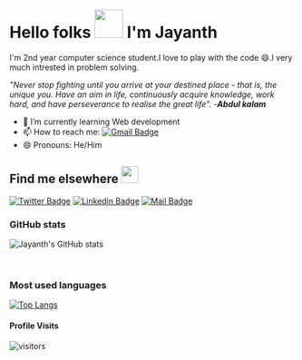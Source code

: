 # Hello folks <img src="https://c.tenor.com/xS_t2ANBv9UAAAAj/elsalla.gif" width="50px"> I'm Jayanth
 
I'm  2nd year computer science student.I love to play with the code :smile:.I very much intrested in problem solving.

_"Never stop fighting until you arrive at your destined place - that is, the unique you. Have an aim in life, continuously acquire knowledge, work hard, and 
have perseverance to realise the great life"._       _-**Abdul kalam**_ 

- 🌱 I’m currently learning Web development
- 📫 How to reach me: [![Gmail Badge](https://img.shields.io/badge/-jayanthnalluri353@gmail.com-c14438?style=flat-square&logo=Gmail&logoColor=white&link=mailto:jayanthnalluri353@gmail.com)](mailto:jayanthnalluri353@gmail.com)
- 😄 Pronouns: He/Him

## Find me elsewhere <img src="https://media.tenor.com/images/81bc7178d6bbfc14a04d6e48742c18ae/tenor.gif" width="30px">

[![Twitter Badge](https://img.shields.io/badge/-@jayanth_nalluri-1ca0f1?style=flat-square&labelColor=1ca0f1&logo=twitter&logoColor=white&link=https://twitter.com/jayanth_nalluri)](https://twitter.com/jayanth_nalluri) 
  [![Linkedin Badge](https://img.shields.io/badge/-jayanth-blue?style=flat-square&logo=Linkedin&logoColor=white&link=https://www.linkedin.com/in/jayanth-nalluri-580692217/)](https://www.linkedin.com/in/jayanth-nalluri-580692217/) 
  [![Mail Badge](https://img.shields.io/badge/-@jayanth-e84393?style=flat&labelColor=e84393&logo=instagram&logoColor=white)](https://www.instagram.com/jayanth_77_)

### GitHub stats

![Jayanth's GitHub stats](https://github-readme-stats.vercel.app/api?username=jayanth353&hide=contribs,prs&show_icons=true&theme=radical)

<br>

### Most used languages

[![Top Langs](https://github-readme-stats.vercel.app/api/top-langs/?username=jayanth353&hide=scss,less&theme=radical)](https://github.com/jayanth353/github-readme-stats)

#### Profile Visits 

![visitors](https://visitor-badge.glitch.me/badge?page_id=jayanth353.jayanth353)
